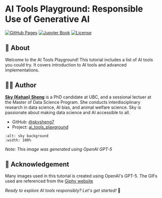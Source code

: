 # AI Tools Playground: Responsible Use of Generative AI

[![GitHub Pages](https://img.shields.io/badge/GitHub%20Pages-Live-brightgreen)](https://skysheng7.github.io/ai_tools_playground/)
[![Jupyter Book](https://img.shields.io/badge/Jupyter%20Book-Powered-orange)](https://jupyterbook.org/)
[![License](https://img.shields.io/badge/License-CC%20BY%204.0-blue.svg)](https://creativecommons.org/licenses/by/4.0/)

## 📖 About

Welcome to the AI Tools Playground! This tutorial includes a list of AI tools you could try. It covers introduction to AI tools and advanced implementations. 

## 👩‍🏫 Author

[**Sky (Kehan) Sheng**](http://www.skysheng.io/) is a PhD candidate at UBC, and a sessional lectuer at the Master of Data Science Program. She conducts interdisciplinary research in data science, AI bias, and animal welfare science. Sky is passionate about making data science and AI accessible to all.

- GitHub: [@skysheng7](https://github.com/skysheng7)
- Project: [ai_tools_playground](https://github.com/skysheng7/ai_tools_playground)

```{image} images/sky_bg.png
:alt: sky background
:width: 100%
```

*Note: This image was generated using OpenAI GPT-5*

## 👐 Acknowledgement

Many images used in this tutorial is created using OpenAI's GPT-5. The GIFs used are referenced from the [Giphy website](https://giphy.com/)

*Ready to explore AI tools responsibly? Let's get started!* 🚀

